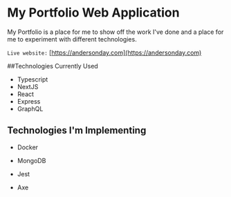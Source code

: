 # My Portfolio Web Application

My Portfolio is a place for me to show off the work I've done and a place for me to experiment with different technologies.

`Live website:` [https://andersonday.com](https://andersonday.com)

##Technologies Currently Used

- Typescript
- NextJS
- React
- Express
- GraphQL

## Technologies I'm Implementing

- Docker

- MongoDB
- Jest
- Axe
